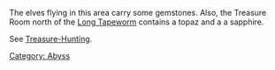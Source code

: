 The elves flying in this area carry some gemstones. Also, the Treasure
Room north of the [Long Tapeworm](Long_Tapeworm "wikilink") contains a
topaz and a a sapphire.

See [Treasure-Hunting](Treasure-Hunting "wikilink").

[Category: Abyss](Category:_Abyss "wikilink")
